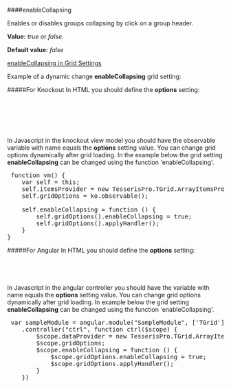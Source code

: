 ﻿####enableCollapsing

Enables or disables groups collapsing by click on a group header.

**Value:** *true* or *false*. 

**Default value:** *false*

[enableCollapsing in Grid Settings](#!/GridSettings/enableCollapsing)

Example of a dynamic change **enableCollapsing** grid setting:

#####For Knockout
In HTML you should define the **options** setting:

<pre class="brush: html">
	<div id="test-knockout" data-bind="tgrid: { provider: itemsProvider, options: gridOptions}">
	</div>
</pre>
#####
In Javascript in the knockout view model you should have the observable variable with name equals the **options** setting value. 
You can change grid options dynamically after grid loading. In the example below the grid setting **enableCollapsing**
can be changed using the function 'enableCollapsing'.

<pre class="brush: js">
 function vm() {
    var self = this;
    self.itemsProvider = new TesserisPro.TGrid.ArrayItemsProvider(items);
    self.gridOptions = ko.observable();

    self.enableCollapsing = function () {
        self.gridOptions().enableCollapsing = true;
        self.gridOptions().applyHandler();
	}
}
</pre>

#####For Angular
In HTML you should define the **options** setting:
<pre class="brush: html">
	<t-grid id="test-angular" provider="dataProvider" options="gridOptions">
	</t-grid>
</pre>
#####
In Javascript in the angular controller you should have the variable with name equals the **options** setting value. 
You can change grid options dynamically after grid loading. In example below the grid setting **enableCollapsing**
can be changed using the function 'enableCollapsing'.

<pre class="brush:js">
 var sampleModule = angular.module("SampleModule", ['TGrid'])
    .controller("ctrl", function ctrl($scope) {
        $scope.dataProvider = new TesserisPro.TGrid.ArrayItemsProvider(items);
        $scope.gridOptions;
		$scope.enableCollapsing = function () {
            $scope.gridOptions.enableCollapsing = true;
            $scope.gridOptions.applyHandler();
		}
	})
</pre>

#####

<script type="text/javascript">
    SyntaxHighlighter.highlight();
</script>